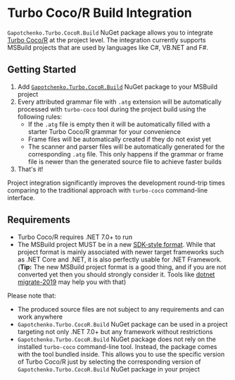 ﻿# Turbo Coco/R Build Integration

`Gapotchenko.Turbo.CocoR.Build` NuGet package allows you to integrate [Turbo Coco/R](https://github.com/gapotchenko/Turbo-CocoR) at the project level.
The integration currently supports MSBuild projects that are used by languages like C#, VB.NET and F#.

## Getting Started

1. Add [`Gapotchenko.Turbo.CocoR.Build`](https://www.nuget.org/packages/Gapotchenko.Turbo.CocoR.Build) NuGet package to your MSBuild project
2. Every attributed grammar file with `.atg` extension will be automatically processed with `turbo-coco` tool during the project build using the following rules:
    - If the `.atg` file is empty then it will be automatically filled with a starter Turbo Coco/R grammar for your convenience
    - Frame files will be automatically created if they do not exist yet
    - The scanner and parser files will be automatically generated for the corresponding `.atg` file.
      This only happens if the grammar or frame file is newer than the generated source file to achieve faster builds
3. That's it!

Project integration significantly improves the development round-trip times comparing to the traditional approach with `turbo-coco` command-line interface.

## Requirements

- Turbo Coco/R requires .NET 7.0+ to run
- The MSBuild project MUST be in a new [SDK-style format](https://learn.microsoft.com/en-us/dotnet/core/project-sdk/overview).
  While that project format is mainly associated with newer target frameworks such as .NET Core and .NET, it is also perfectly usable for .NET Framework.
  (**Tip:** The new MSBuild project format is a good thing, and if you are not converted yet then you should strongly consider it.
  Tools like [dotnet migrate-2019](https://github.com/hvanbakel/CsprojToVs2017) may help you with that)

Please note that:
- The produced source files are not subject to any requirements and can work anywhere
- `Gapotchenko.Turbo.CocoR.Build` NuGet package can be used in a project targeting not only .NET 7.0+ but any framework without restrictions
- `Gapotchenko.Turbo.CocoR.Build` NuGet package does not rely on the installed `turbo-coco` command-line tool.
  Instead, the package comes with the tool bundled inside.
  This allows you to use the specific version of Turbo Coco/R just by selecting the corresponding version of `Gapotchenko.Turbo.CocoR.Build` NuGet package in your project
